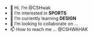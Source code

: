 - 👋 Hi, I’m @CSHwak
- 👀 I’m interested in **SPORTS**
- 🌱 I’m currently learning **DESIGN**
- 💞️ I’m looking to collaborate on ...
- 📫 How to reach me ... @CSHWAHAK

<!---
CSHwak/CSHwak is a ✨ special ✨ repository because its `README.md` (this file) appears on your GitHub profile.
You can click the Preview link to take a look at your changes.
--->
